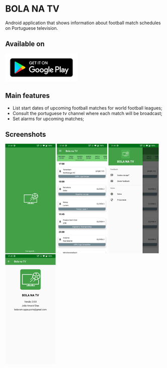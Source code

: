 # BOLA NA TV
Android application that shows information about football match schedules on Portuguese television.

## Available on
[<img src="assets/google-play-badge.png" width="230">](https://play.google.com/store/apps/details?id=com.diasjoao.bolanatv&hl=pt_PT)

## Main features
* List start dates of upcoming football matches for world football leagues;
* Consult the portuguese tv channel where each match will be broadcast;
* Set alarms for upcoming matches;

## Screenshots
[<img src="assets/screenshots/Shot1.png" width=160>](assets/screenshots/Shot1.png)
[<img src="assets/screenshots/Shot2.png" width=160>](assets/screenshots/Shot2.jpg)
[<img src="assets/screenshots/Shot3.png" width=160>](assets/screenshots/Shot3.jpg)
[<img src="assets/screenshots/Shot4.png" width=160>](assets/screenshots/Shot4.jpg)